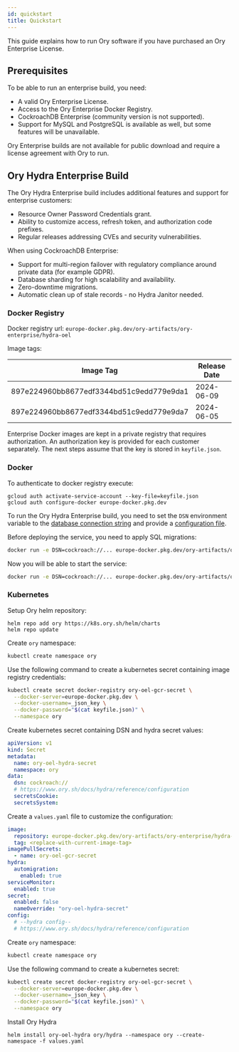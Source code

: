 ```yaml
---
id: quickstart
title: Quickstart
---
```


This guide explains how to run Ory software if you have purchased an Ory Enterprise License.

## Prerequisites

To be able to run an enterprise build, you need:

- A valid Ory Enterprise License.
- Access to the Ory Enterprise Docker Registry.
- CockroachDB Enterprise (community version is not supported).
- Support for MySQL and PostgreSQL is available as well, but some features will be unavailable.

Ory Enterprise builds are not available for public download and require a license agreement with Ory to run.

## Ory Hydra Enterprise Build

The Ory Hydra Enterprise build includes additional features and support for enterprise customers:

- Resource Owner Password Credentials grant.
- Ability to customize access, refresh token, and authorization code prefixes.
- Regular releases addressing CVEs and security vulnerabilities.

When using CockroachDB Enterprise:

- Support for multi-region failover with regulatory compliance around private data (for example GDPR).
- Database sharding for high scalability and availability.
- Zero-downtime migrations.
- Automatic clean up of stale records - no Hydra Janitor needed.

### Docker Registry

Docker registry url: `europe-docker.pkg.dev/ory-artifacts/ory-enterprise/hydra-oel`

Image tags:

| Image Tag                                | Release Date |
| ---------------------------------------- | ------------ |
| 897e224960bb8677edf3344bd51c9edd779e9da1 | 2024-06-09 |
| 897e224960bb8677edf3344bd51c9edd779e9da7 | 2024-06-05   |

Enterprise Docker images are kept in a private registry that requires authorization. An authorization key is provided for each
customer separately. The next steps assume that the key is stored in `keyfile.json`.

### Docker

To authenticate to docker registry execute:

```
gcloud auth activate-service-account --key-file=keyfile.json
gcloud auth configure-docker europe-docker.pkg.dev
```

To run the Ory Hydra Enterprise build, you need to set the `DSN` environment variable to the
[database connection string](../deployment.md) and provide a [configuration file](../../hydra/reference/configuration.mdx).

Before deploying the service, you need to apply SQL migrations:

```bash
docker run -e DSN=cockroach://... europe-docker.pkg.dev/ory-artifacts/ory-enterprise/hydra-oel -- migrate sql -e  -f /path/to/config.yaml
```

Now you will be able to start the service:

```bash
docker run -e DSN=cockroach://... europe-docker.pkg.dev/ory-artifacts/ory-enterprise/hydra-oel -- serve all -f /path/to/config.yaml
```

### Kubernetes

Setup Ory helm repository:

```
helm repo add ory https://k8s.ory.sh/helm/charts
helm repo update
```

Create `ory` namespace:

```bash
kubectl create namespace ory
```

Use the following command to create a kubernetes secret containing image registry credentials:

```bash
kubectl create secret docker-registry ory-oel-gcr-secret \
  --docker-server=europe-docker.pkg.dev \
  --docker-username=_json_key \
  --docker-password="$(cat keyfile.json)" \
  --namespace ory

```

Create kubernetes secret containing DSN and hydra secret values:

```yaml
apiVersion: v1
kind: Secret
metadata:
  name: ory-oel-hydra-secret
  namespace: ory
data:
  dsn: cockroach://
  # https://www.ory.sh/docs/hydra/reference/configuration
  secretsCookie:
  secretsSystem:
```

Create a `values.yaml` file to customize the configuration:

```yaml
image:
  repository: europe-docker.pkg.dev/ory-artifacts/ory-enterprise/hydra-oel
  tag: <replace-with-current-image-tag>
imagePullSecrets:
  - name: ory-oel-gcr-secret
hydra:
  automigration:
    enabled: true
serviceMonitor:
  enabled: true
secret:
  enabled: false
  nameOverride: "ory-oel-hydra-secret"
config:
  # --hydra config--
  # https://www.ory.sh/docs/hydra/reference/configuration
```

Create `ory` namespace:

```bash
kubectl create namespace ory
```

Use the following command to create a kubernetes secret:

```bash
kubectl create secret docker-registry ory-oel-gcr-secret \
  --docker-server=europe-docker.pkg.dev \
  --docker-username=_json_key \
  --docker-password="$(cat keyfile.json)" \
  --namespace ory

```

Install Ory Hydra

```
helm install ory-oel-hydra ory/hydra --namespace ory --create-namespace -f values.yaml
```
